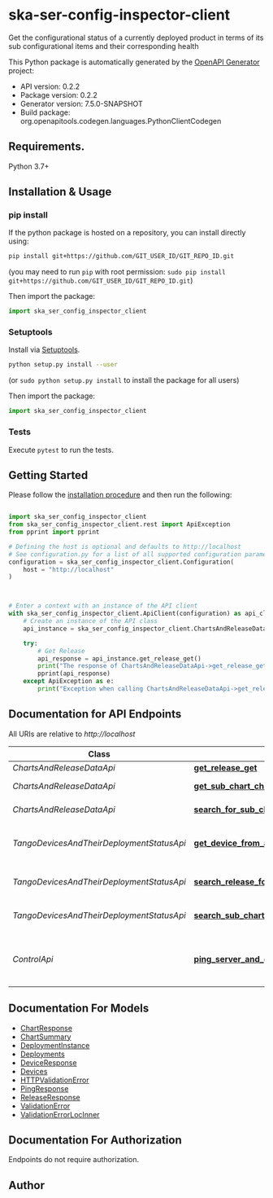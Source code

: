 # ska-ser-config-inspector-client
Get the configurational status of a currently deployed product in terms of its sub
    configurational items and their corresponding health

This Python package is automatically generated by the [OpenAPI Generator](https://openapi-generator.tech) project:

- API version: 0.2.2
- Package version: 0.2.2
- Generator version: 7.5.0-SNAPSHOT
- Build package: org.openapitools.codegen.languages.PythonClientCodegen

## Requirements.

Python 3.7+

## Installation & Usage
### pip install

If the python package is hosted on a repository, you can install directly using:

```sh
pip install git+https://github.com/GIT_USER_ID/GIT_REPO_ID.git
```
(you may need to run `pip` with root permission: `sudo pip install git+https://github.com/GIT_USER_ID/GIT_REPO_ID.git`)

Then import the package:
```python
import ska_ser_config_inspector_client
```

### Setuptools

Install via [Setuptools](http://pypi.python.org/pypi/setuptools).

```sh
python setup.py install --user
```
(or `sudo python setup.py install` to install the package for all users)

Then import the package:
```python
import ska_ser_config_inspector_client
```

### Tests

Execute `pytest` to run the tests.

## Getting Started

Please follow the [installation procedure](#installation--usage) and then run the following:

```python

import ska_ser_config_inspector_client
from ska_ser_config_inspector_client.rest import ApiException
from pprint import pprint

# Defining the host is optional and defaults to http://localhost
# See configuration.py for a list of all supported configuration parameters.
configuration = ska_ser_config_inspector_client.Configuration(
    host = "http://localhost"
)



# Enter a context with an instance of the API client
with ska_ser_config_inspector_client.ApiClient(configuration) as api_client:
    # Create an instance of the API class
    api_instance = ska_ser_config_inspector_client.ChartsAndReleaseDataApi(api_client)

    try:
        # Get Release
        api_response = api_instance.get_release_get()
        print("The response of ChartsAndReleaseDataApi->get_release_get:\n")
        pprint(api_response)
    except ApiException as e:
        print("Exception when calling ChartsAndReleaseDataApi->get_release_get: %s\n" % e)

```

## Documentation for API Endpoints

All URIs are relative to *http://localhost*

Class | Method | HTTP request | Description
------------ | ------------- | ------------- | -------------
*ChartsAndReleaseDataApi* | [**get_release_get**](docs/ChartsAndReleaseDataApi.md#get_release_get) | **GET** / | Get Release
*ChartsAndReleaseDataApi* | [**get_sub_chart_chart_name_get**](docs/ChartsAndReleaseDataApi.md#get_sub_chart_chart_name_get) | **GET** /{chart_name} | Get Sub Chart
*ChartsAndReleaseDataApi* | [**search_for_sub_charts_search_charts_get**](docs/ChartsAndReleaseDataApi.md#search_for_sub_charts_search_charts_get) | **GET** /search-charts | Search For Sub Charts
*TangoDevicesAndTheirDeploymentStatusApi* | [**get_device_from_a_given_sub_chart_chart_name_device_name_get**](docs/TangoDevicesAndTheirDeploymentStatusApi.md#get_device_from_a_given_sub_chart_chart_name_device_name_get) | **GET** /{chart_name}/{device_name} | Get Device From A Given Sub Chart
*TangoDevicesAndTheirDeploymentStatusApi* | [**search_release_for_devices_search_devices_get**](docs/TangoDevicesAndTheirDeploymentStatusApi.md#search_release_for_devices_search_devices_get) | **GET** /search-devices | Search Release For Devices
*TangoDevicesAndTheirDeploymentStatusApi* | [**search_sub_chart_for_devices_chart_name_search_devices_get**](docs/TangoDevicesAndTheirDeploymentStatusApi.md#search_sub_chart_for_devices_chart_name_search_devices_get) | **GET** /{chart_name}/search-devices | Search Sub Chart For Devices
*ControlApi* | [**ping_server_and_get_current_time_on_server_ping_get**](docs/ControlApi.md#ping_server_and_get_current_time_on_server_ping_get) | **GET** /ping | Ping Server And Get Current Time On Server


## Documentation For Models

 - [ChartResponse](docs/ChartResponse.md)
 - [ChartSummary](docs/ChartSummary.md)
 - [DeploymentInstance](docs/DeploymentInstance.md)
 - [Deployments](docs/Deployments.md)
 - [DeviceResponse](docs/DeviceResponse.md)
 - [Devices](docs/Devices.md)
 - [HTTPValidationError](docs/HTTPValidationError.md)
 - [PingResponse](docs/PingResponse.md)
 - [ReleaseResponse](docs/ReleaseResponse.md)
 - [ValidationError](docs/ValidationError.md)
 - [ValidationErrorLocInner](docs/ValidationErrorLocInner.md)


<a id="documentation-for-authorization"></a>
## Documentation For Authorization

Endpoints do not require authorization.


## Author




